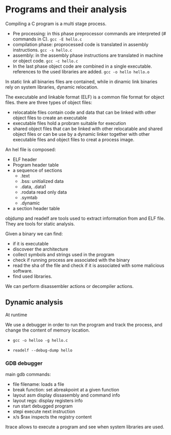 # Programs and their analysis

Compiling a C program is a multi stage process.
- Pre processing: in this phase preprocessor commands are interpreted (# commands in C). 
  `gcc -E hello.c`
- compilation phase: proprocessed code is translated in assembly instructions. 
  `gcc -s hello.c`
- assembly: in the assembly phase instructions are translated in machine or object code.
  `gcc -c hello.c`
- In the last phase object code are combined in a single executable. references to the used libraries are added.
  `gcc -o hello hello.o`

In static link all binaries files are contained, while in dinamic link binaries rely on system libraries, dynamic relocation.

The executable and linkable format (ELF) is a common file format for object files. there are three types of object files:
- relocatable files contain code and data that can be linked with other object files to create an executable
- executable files hold a probram suitable for execution 
- shared object files that can be linked with other relocatable and shared object files or can be use by a dynamic linker together with other executable files and object files to creat a process image.

An hel file is composed:
- ELF header
- Program header table
-  a sequence of sections
   -  .text
   -  .bss: unitialized data
   -  .data, .data1
   -  .rodata read only data
   -  .symtab
   -  .dynamic
-  a section header table

objdump and readelf are tools used to extract information from and ELF file. They are tools for static analysis.

Given a binary we can find:
- if it is executable
- discoveer the architecture
- collect symbols and strings used in the program
- check if running process are associated with the binary
- read the sha of the file and check if it is  associated with some malicious software.
- find used libraries.

We can perform disassembler actions or decompiler actions.

## Dynamic analysis

At runtime

We use a debugger in order to run the program and track the process, and change the content of memory location.

- `gcc -o helloo -g hello.c`

- `readelf --debug-dump hello`

### GDB debugger 

main gdb commands:
- file filename: loads a file
- break function: set abreakpoint at a given function
- layout asm display dissasembly and command info
- layout regs: display registers info
- run start debugged program
- stepi execute next instruction
- x/s $rax inspects the registry content

ltrace allows to execute a program and see when system libraries are used.
